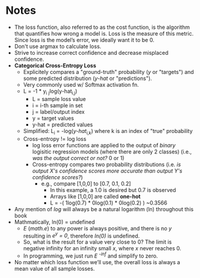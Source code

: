 # Notes

- The loss function, also referred to as the cost function, is the algorithm that quantifies how wrong a model is. Loss is the measure of this metric. Since loss is the model’s error, we ideally want it to be 0.
- Don't use argmax to calculate loss.
- Strive to increase correct confidence and decrease misplaced confidence.
- **Categorical Cross-Entropy Loss**
    - Explicitely compares a "ground-truth" probability (*y* or "targets") and some predicted distribution (*y-hat* or "predictions").
    - Very commonly used w/ Softmax activation fn.
    - L = -1 * y<sub>i</sub> <sub>j</sub>log(y-hat<sub>i,j</sub>)
        - L = sample loss value
        - i = i-th sample in set
        - j = label/output index
        - y = target values
        - y-hat = predicted values
    - Simplified: L<sub>i</sub> = -log(*y-hat*<sub>i,k</sub>) where k is an index of "true" probability
    - Cross-entropy != log loss
        - log loss error functions are applied to the output of *binary* logisitic regression models (where there are only 2 classes) (i.e., *was the output correct or not?* 0 or 1)
        - Cross-entropy compares two probability distributions (i.e. *is output X's confidence scores more accurate than output Y's confidence scores?*)
            - e.g., compare [1,0,0] to [0.7, 0.1, 0.2]
                - In this example, a 1.0 is desired but 0.7 is observed
                - Arrays like [1,0,0] are called **one-hot**
                - L = -( 1log(0.7) * 0log(0.1) * 0log(0.2) ) ~0.3566
- Any mention of *log* will always be a natural logarithm (ln) throughout this book
- Mathmatically, ln(0) = undefined
    - *E* (*math.e*) to any power is always positive, and there is no *y* resulting in *e<sup>y</sup> = 0*, therefore *ln(0)* is undefined.
    - So, what is the result for a value very close to 0? The limit is negative infinity for an infinity small *x*, where *x* never reaches 0.
    - In programming, we just run *E <sup>-inf*</sup> and simplify to zero.
- No matter which loss function we’ll use, the overall loss is always a mean value of all sample losses.